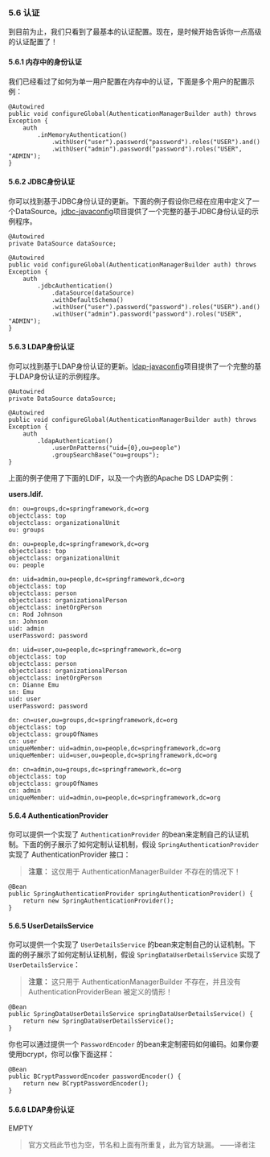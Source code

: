 ### 5.6 认证

到目前为止，我们只看到了最基本的认证配置。现在，是时候开始告诉你一点高级的认证配置了！

#### 5.6.1 内存中的身份认证

我们已经看过了如何为单一用户配置在内存中的认证，下面是多个用户的配置示例：

	@Autowired
	public void configureGlobal(AuthenticationManagerBuilder auth) throws Exception {
		auth
			.inMemoryAuthentication()
				.withUser("user").password("password").roles("USER").and()
				.withUser("admin").password("password").roles("USER", "ADMIN");
	}

#### 5.6.2 JDBC身份认证

你可以找到基于JDBC身份认证的更新。下面的例子假设你已经在应用中定义了一个DataSource。[jdbc-javaconfig]项目提供了一个完整的基于JDBC身份认证的示例程序。

[jdbc-javaconfig]:https://github.com/spring-projects/spring-security/tree/master/samples/javaconfig/jdbc

	@Autowired
	private DataSource dataSource;

	@Autowired
	public void configureGlobal(AuthenticationManagerBuilder auth) throws Exception {
		auth
			.jdbcAuthentication()
				.dataSource(dataSource)
				.withDefaultSchema()
				.withUser("user").password("password").roles("USER").and()
				.withUser("admin").password("password").roles("USER", "ADMIN");
	}

#### 5.6.3 LDAP身份认证

你可以找到基于LDAP身份认证的更新。[ldap-javaconfig]项目提供了一个完整的基于LDAP身份认证的示例程序。

[ldap-javaconfig]:https://github.com/spring-projects/spring-security/tree/master/samples/javaconfig/ldap

	@Autowired
	private DataSource dataSource;
	
	@Autowired
	public void configureGlobal(AuthenticationManagerBuilder auth) throws Exception {
		auth
			.ldapAuthentication()
				.userDnPatterns("uid={0},ou=people")
				.groupSearchBase("ou=groups");
	}

上面的例子使用了下面的LDIF，以及一个内嵌的Apache DS LDAP实例：

**users.ldif.**

	dn: ou=groups,dc=springframework,dc=org
	objectclass: top
	objectclass: organizationalUnit
	ou: groups
	
	dn: ou=people,dc=springframework,dc=org
	objectclass: top
	objectclass: organizationalUnit
	ou: people
	
	dn: uid=admin,ou=people,dc=springframework,dc=org
	objectclass: top
	objectclass: person
	objectclass: organizationalPerson
	objectclass: inetOrgPerson
	cn: Rod Johnson
	sn: Johnson
	uid: admin
	userPassword: password
	
	dn: uid=user,ou=people,dc=springframework,dc=org
	objectclass: top
	objectclass: person
	objectclass: organizationalPerson
	objectclass: inetOrgPerson
	cn: Dianne Emu
	sn: Emu
	uid: user
	userPassword: password
	
	dn: cn=user,ou=groups,dc=springframework,dc=org
	objectclass: top
	objectclass: groupOfNames
	cn: user
	uniqueMember: uid=admin,ou=people,dc=springframework,dc=org
	uniqueMember: uid=user,ou=people,dc=springframework,dc=org
	
	dn: cn=admin,ou=groups,dc=springframework,dc=org
	objectclass: top
	objectclass: groupOfNames
	cn: admin
	uniqueMember: uid=admin,ou=people,dc=springframework,dc=org

#### 5.6.4 AuthenticationProvider

你可以提供一个实现了 `AuthenticationProvider` 的bean来定制自己的认证机制。下面的例子展示了如何定制认证机制，假设 `SpringAuthenticationProvider` 实现了 AuthenticationProvider 接口：

>  **注意：** 这仅用于 AuthenticationManagerBuilder 不存在的情况下！


	@Bean
	public SpringAuthenticationProvider springAuthenticationProvider() {
		return new SpringAuthenticationProvider();
	}

#### 5.6.5 UserDetailsService

你可以提供一个实现了 `UserDetailsService` 的bean来定制自己的认证机制。下面的例子展示了如何定制认证机制，假设 `SpringDataUserDetailsService` 实现了 `UserDetailsService`：

> **注意：** 这只用于 AuthenticationManagerBuilder 不存在，并且没有 AuthenticationProviderBean 被定义的情形！

	@Bean
	public SpringDataUserDetailsService springDataUserDetailsService() {
		return new SpringDataUserDetailsService();
	}

你也可以通过提供一个 `PasswordEncoder` 的bean来定制密码如何编码。如果你要使用bcrypt，你可以像下面这样：

	@Bean
	public BCryptPasswordEncoder passwordEncoder() {
		return new BCryptPasswordEncoder();
	}

#### 5.6.6 LDAP身份认证

EMPTY

> 官方文档此节也为空，节名和上面有所重复，此为官方缺漏。 ——译者注